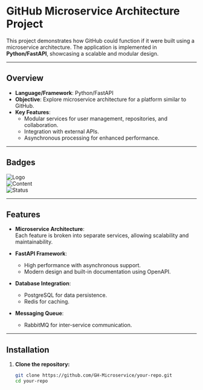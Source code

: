 # GitHub Microservice Architecture Project  

This project demonstrates how GitHub could function if it were built using a microservice architecture. The application is implemented in **Python/FastAPI**, showcasing a scalable and modular design.

---

## Overview  

- **Language/Framework**: Python/FastAPI  
- **Objective**: Explore microservice architecture for a platform similar to GitHub.  
- **Key Features**:  
  - Modular services for user management, repositories, and collaboration.  
  - Integration with external APIs.  
  - Asynchronous processing for enhanced performance.  

---

## Badges  

![Logo](https://raw.github.logo/main/docs/img/logo.png)  
![Content](https://camo.githubusercontent.com/GH-Microservice/)  
![Status](https://github.com/GH-Microservice/Test/passing/badge.svg)  

---

## Features  

- **Microservice Architecture**:  
  Each feature is broken into separate services, allowing scalability and maintainability.  

- **FastAPI Framework**:  
  - High performance with asynchronous support.  
  - Modern design and built-in documentation using OpenAPI.  

- **Database Integration**:  
  - PostgreSQL for data persistence.  
  - Redis for caching.  

- **Messaging Queue**:  
  - RabbitMQ for inter-service communication.  

---

## Installation  

1. **Clone the repository:**  
   ```bash
   git clone https://github.com/GH-Microservice/your-repo.git
   cd your-repo
